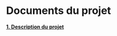 # Documents du projet #


**[1. Description du projet](https://code.google.com/p/systeme-gestion-covoiturage/source/browse/trunk/document/PropositionPourProjet.doc)**

